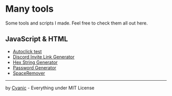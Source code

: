 # Many tools

Some tools and scripts I made. Feel free to check them all out here.

## JavaScript & HTML

- [Autoclick test](https://tools.cyanic.tk/html/click)
- [Discord Invite Link Generator](https://tools.cyanic.tk/html/dilg)
- [Hex String Generator](https://tools.cyanic.tk/html/hexgenerator)
- [Password Generator](https://tools.cyanic.tk/html/passwordgenerator)
- [SpaceRemover](https://tools.cyanic.tk/html/spaceremover)

---

by [Cyanic](https://cyanic.tk) - Everything under MIT License
